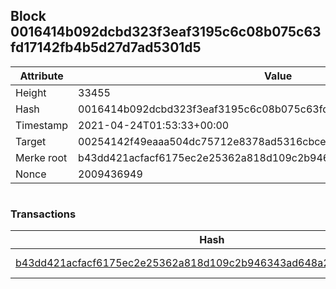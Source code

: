 ## Block 0016414b092dcbd323f3eaf3195c6c08b075c63fd17142fb4b5d27d7ad5301d5

Attribute | Value
--- | ---
Height | 33455
Hash | 0016414b092dcbd323f3eaf3195c6c08b075c63fd17142fb4b5d27d7ad5301d5
Timestamp | 2021-04-24T01:53:33+00:00
Target | 00254142f49eaaa504dc75712e8378ad5316cbcead634704b3734b6271167cc4
Merke root | b43dd421acfacf6175ec2e25362a818d109c2b946343ad648a2a4dd770c7df72
Nonce | 2009436949

```

```

### Transactions

Hash | Amount
--- | ---
[b43dd421acfacf6175ec2e25362a818d109c2b946343ad648a2a4dd770c7df72](b43dd421acfacf6175ec2e25362a818d109c2b946343ad648a2a4dd770c7df72.md) | 10.00000000 SKEPTI 

